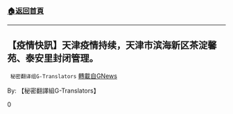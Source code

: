 ###  [:house:返回首頁](https://github.com/ourhimalayas/txt)
---

## 【疫情快訊】天津疫情持续，天津市滨海新区茶淀馨苑、泰安里封闭管理。
` 秘密翻译组G-Translators` [轉載自GNews](https://gnews.org/zh-hans/821825/)

By: 【秘密翻譯組G-Translators】

0

